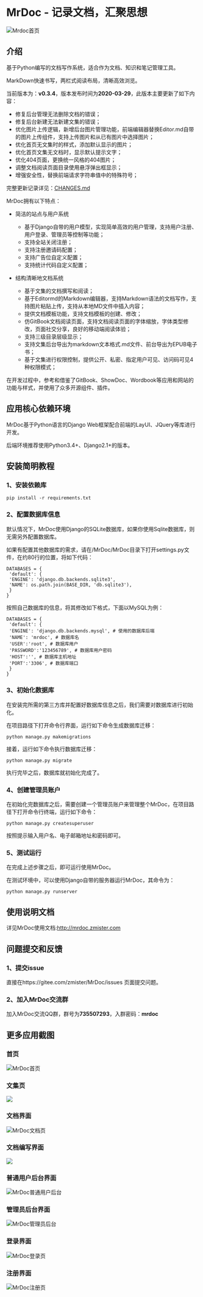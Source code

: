 # MrDoc - 记录文档，汇聚思想

![Mrdoc首页](./docs/mrdoc_2019080101.gif)

## 介绍

基于Python编写的文档写作系统，适合作为文档、知识和笔记管理工具。

MarkDown快速书写，两栏式阅读布局，清晰高效浏览。

当前版本为：**v0.3.4**，版本发布时间为**2020-03-29**，此版本主要更新了如下内容：

- 修复后台管理无法删除文档的错误；
- 修复后台新建无法新建文集的错误；
- 优化图片上传逻辑，新增后台图片管理功能，前端编辑器替换Editor.md自带的图片上传组件，支持上传图片和从已有图片中选择图片；
- 优化首页无文集时的样式，添加默认显示的图片；
- 优化首页文集无文档时，显示默认提示文字；
- 优化404页面，更换统一风格的404图片；
- 调整文档阅读页面目录使用悬浮弹出框显示；
- 增强安全性，替换前端请求字符串值中的特殊符号；

完整更新记录详见：[CHANGES.md](./CHANGES.md)

MrDoc拥有以下特点：

- 简洁的站点与用户系统
    - 基于Django自带的用户模型，实现简单高效的用户管理，支持用户注册、用户登录、管理员等控制等功能；
    - 支持全站关闭注册；
    - 支持注册邀请码配置；
    - 支持广告位自定义配置；
    - 支持统计代码自定义配置；
    
- 结构清晰地文档系统
    - 基于文集的文档撰写和阅读；
    - 基于Editormd的Markdown编辑器，支持Markdown语法的文档写作，支持图片粘贴上传，支持从本地MD文件中插入内容；
    - 提供文档模板功能，支持文档模板的创建、修改；
    - 仿GitBook文档阅读页面，支持文档阅读页面的字体缩放，字体类型修改，页面社交分享，良好的移动端阅读体验；
    - 支持三级目录层级显示；
    - 支持文集后台导出为markdown文本格式.md文件、前台导出为EPUB电子书；
    - 基于文集进行权限控制，提供公开、私密、指定用户可见、访问码可见4种权限模式；

在开发过程中，参考和借鉴了GitBook、ShowDoc、Wordbook等应用和网站的功能与样式，并使用了众多开源组件、插件。

## 应用核心依赖环境

MrDoc基于Python语言的Django Web框架配合前端的LayUI、JQuery等库进行开发。

后端环境推荐使用Python3.4+、Django2.1+的版本。

## 安装简明教程

### 1、安装依赖库
```
pip install -r requirements.txt
```

### 2、配置数据库信息

默认情况下，MrDoc使用Django的SQLite数据库，如果你使用Sqlite数据库，则无需另外配置数据库。

如果有配置其他数据库的需求，请在/MrDoc/MrDoc目录下打开settings.py文件，在约80行的位置，将如下代码：
```
DATABASES = {
 'default': {
 'ENGINE': 'django.db.backends.sqlite3',
 'NAME': os.path.join(BASE_DIR, 'db.sqlite3'),
 }
}
```
按照自己数据库的信息，将其修改如下格式，下面以MySQL为例：
```
DATABASES = {
 'default': {
 'ENGINE': 'django.db.backends.mysql', # 使用的数据库后端
 'NAME': 'mrdoc', # 数据库名
 'USER':'root', # 数据库用户
 'PASSWORD':'123456789', # 数据库用户密码
 'HOST':'', # 数据库主机地址
 'PORT':'3306', # 数据库端口
 }
}
```
### 3、初始化数据库

在安装完所需的第三方库并配置好数据库信息之后，我们需要对数据库进行初始化。

在项目路径下打开命令行界面，运行如下命令生成数据库迁移：
```
python manage.py makemigrations
```
接着，运行如下命令执行数据库迁移：
```
python manage.py migrate
```
执行完毕之后，数据库就初始化完成了。

### 4、创建管理员账户
在初始化完数据库之后，需要创建一个管理员账户来管理整个MrDoc，在项目路径下打开命令行终端，运行如下命令：
```
python manage.py createsuperuser
```
按照提示输入用户名、电子邮箱地址和密码即可。
### 5、测试运行
在完成上述步骤之后，即可运行使用MrDoc。

在测试环境中，可以使用Django自带的服务器运行MrDoc，其命令为：
```
python manage.py runserver
```

## 使用说明文档

详见MrDoc使用文档:http://mrdoc.zmister.com


## 问题提交和反馈

### 1、提交issue

直接在https://gitee.com/zmister/MrDoc/issues 页面提交问题。

### 2、加入MrDoc交流群

加入MrDoc交流QQ群，群号为**735507293**，入群密码：**mrdoc**


## 更多应用截图

### 首页
![MrDoc首页](./docs/mrdoc_index.jpg)

### 文集页
![](./docs/mrdoc_project.jpg)

### 文档界面
![MrDoc文档页](./docs/mrdoc_doc.jpg)

### 文档编写界面
![](./docs/mrdoc_doc_write.jpg)

### 普通用户后台界面
![MrDoc普通用户后台](./docs/mrdoc_user.jpg)

### 管理员后台界面
![MrDoc管理员后台](./docs/mrdoc_admin.jpg)

### 登录界面
![MrDoc登录页](./docs/mrdoc_login.png)

### 注册界面
![MrDoc注册页](./docs/mrdoc_register.png)
